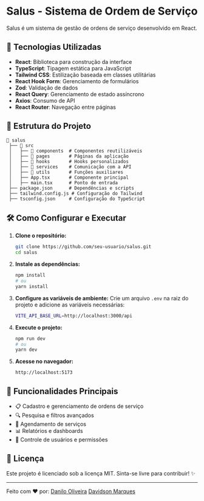# Salus - Sistema de Ordem de Serviço

Salus é um sistema de gestão de ordens de serviço desenvolvido em React.

## 🚀 Tecnologias Utilizadas

- **React**: Biblioteca para construção da interface
- **TypeScript**: Tipagem estática para JavaScript
- **Tailwind CSS**: Estilização baseada em classes utilitárias
- **React Hook Form**: Gerenciamento de formulários
- **Zod**: Validação de dados
- **React Query**: Gerenciamento de estado assíncrono
- **Axios**: Consumo de API
- **React Router**: Navegação entre páginas

## 📂 Estrutura do Projeto

```
📂 salus
 ├── 📁 src
 │   ├── 📁 components  # Componentes reutilizáveis
 │   ├── 📁 pages       # Páginas da aplicação
 │   ├── 📁 hooks       # Hooks personalizados
 │   ├── 📁 services    # Comunicação com a API
 │   ├── 📁 utils       # Funções auxiliares
 │   ├── App.tsx       # Componente principal
 │   ├── main.tsx      # Ponto de entrada
 ├── package.json      # Dependências e scripts
 ├── tailwind.config.js # Configuração do Tailwind
 ├── tsconfig.json     # Configuração do TypeScript
```

## 🛠️ Como Configurar e Executar

1. **Clone o repositório:**
   ```sh
   git clone https://github.com/seu-usuario/salus.git
   cd salus
   ```

2. **Instale as dependências:**
   ```sh
   npm install
   # ou
   yarn install
   ```

3. **Configure as variáveis de ambiente:**
   Crie um arquivo `.env` na raiz do projeto e adicione as variáveis necessárias:
   ```sh
   VITE_API_BASE_URL=http://localhost:3000/api
   ```

4. **Execute o projeto:**
   ```sh
   npm run dev
   # ou
   yarn dev
   ```

5. **Acesse no navegador:**
   ```
   http://localhost:5173
   ```

## 📌 Funcionalidades Principais

- 📋 Cadastro e gerenciamento de ordens de serviço
- 🔍 Pesquisa e filtros avançados
- 📅 Agendamento de serviços
- 📊 Relatórios e dashboards
- 👤 Controle de usuários e permissões

## 📝 Licença

Este projeto é licenciado sob a licença MIT. Sinta-se livre para contribuir! ✨

---
Feito com ❤️ por:
 [Danilo Oliveira](https://github.com/DaniloThiago)
 [Davidson Marques](https://github.com/dmm813)
